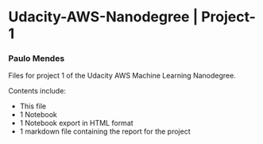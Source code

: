# Udacity-AWS-Nanodegree | Project-1
### Paulo Mendes ###

Files for project 1 of the Udacity AWS Machine Learning Nanodegree.

Contents include:
* This file
* 1 Notebook
* 1 Notebook export in HTML format
* 1 markdown file containing the report for the project
